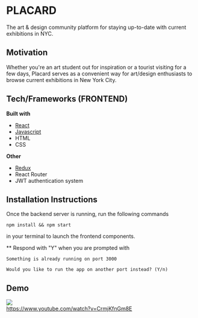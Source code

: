 # PLACARD
The art & design community platform for staying up-to-date with current exhibitions in NYC.

## Motivation
Whether you're an art student out for inspiration or a tourist visiting for a few days, Placard serves as a convenient way for art/design enthusiasts to browse current exhibitions in New York City. 

## Tech/Frameworks (FRONTEND)
<b>Built with</b>
- [React](https://reactjs.org/)
- [Javascript](https://www.javascript.com/)
- HTML
- CSS

<b>Other</b>
- [Redux](https://redux.js.org/)
- React Router
- JWT authentication system

## Installation Instructions
Once the backend server is running, run the following commands 
```
npm install && npm start
```
in your terminal to launch the frontend components.


** Respond with "Y"  when you are prompted with
```
Something is already running on port 3000

Would you like to run the app on another port instead? (Y/n)
```

## Demo
![](placard-gify.gif)
<br/>
https://www.youtube.com/watch?v=CrmjKfnGm8E

